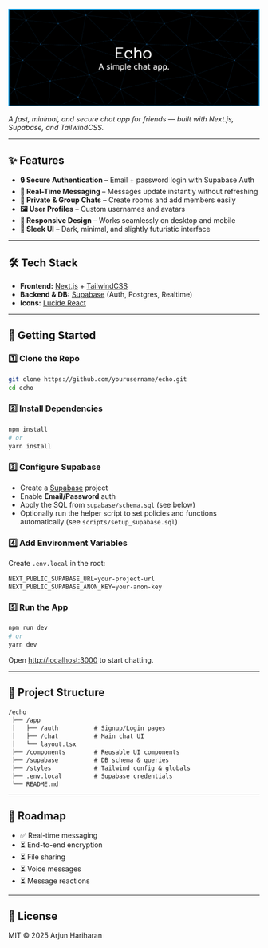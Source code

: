 ![Echo Banner](./echobanner.png)

_A fast, minimal, and secure chat app for friends — built with Next.js, Supabase, and TailwindCSS._

---

## ✨ Features
- **🔒 Secure Authentication** – Email + password login with Supabase Auth
- **💬 Real-Time Messaging** – Messages update instantly without refreshing
- **👥 Private & Group Chats** – Create rooms and add members easily
- **🖼 User Profiles** – Custom usernames and avatars
- **📱 Responsive Design** – Works seamlessly on desktop and mobile
- **🌙 Sleek UI** – Dark, minimal, and slightly futuristic interface

---

## 🛠 Tech Stack
- **Frontend:** [Next.js](https://nextjs.org) + [TailwindCSS](https://tailwindcss.com)
- **Backend & DB:** [Supabase](https://supabase.com) (Auth, Postgres, Realtime)
- **Icons:** [Lucide React](https://lucide.dev)

---

## 🚀 Getting Started

### 1️⃣ Clone the Repo
```bash
git clone https://github.com/yourusername/echo.git
cd echo
````

### 2️⃣ Install Dependencies

```bash
npm install
# or
yarn install
```

### 3️⃣ Configure Supabase

* Create a [Supabase](https://supabase.com) project
* Enable **Email/Password** auth
* Apply the SQL from `supabase/schema.sql` (see below)
* Optionally run the helper script to set policies and functions automatically (see `scripts/setup_supabase.sql`)

### 4️⃣ Add Environment Variables

Create `.env.local` in the root:

```env
NEXT_PUBLIC_SUPABASE_URL=your-project-url
NEXT_PUBLIC_SUPABASE_ANON_KEY=your-anon-key
```

### 5️⃣ Run the App

```bash
npm run dev
# or
yarn dev
```

Open [http://localhost:3000](http://localhost:3000) to start chatting.

---

## 📂 Project Structure
```
/echo
 ├── /app
 │   ├── /auth          # Signup/Login pages
 │   ├── /chat          # Main chat UI
 │   └── layout.tsx
 ├── /components        # Reusable UI components
 ├── /supabase          # DB schema & queries
 ├── /styles            # Tailwind config & globals
 ├── .env.local         # Supabase credentials
 └── README.md
```

---

## 🔮 Roadmap

* ✅ Real-time messaging
 * ⏳ End-to-end encryption
* ⏳ File sharing
* ⏳ Voice messages
* ⏳ Message reactions

---

## 📜 License

MIT © 2025 Arjun Hariharan

